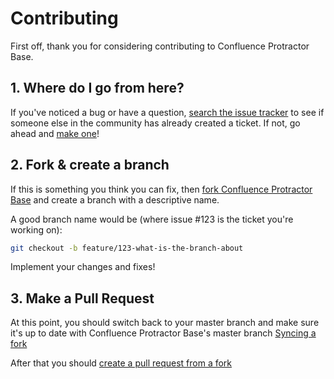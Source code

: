 # Contributing
 
First off, thank you for considering contributing to Confluence Protractor Base.
 
## 1. Where do I go from here?
 
If you've noticed a bug or have a question,
[search the issue tracker](https://github.com/seibert-media/confluence-protractor-base/issues?q=something)
to see if someone else in the community has already created a ticket.
If not, go ahead and [make one](https://github.com/seibert-media/confluence-protractor-base/issues/new)!
 
## 2. Fork & create a branch
 
If this is something you think you can fix, then
[fork Confluence Protractor Base](https://help.github.com/articles/fork-a-repo)
and create a branch with a descriptive name.
 
A good branch name would be (where issue #123 is the ticket you're working on):
 
```sh
git checkout -b feature/123-what-is-the-branch-about
```
 
Implement your changes and fixes!
 
## 3. Make a Pull Request
 
At this point, you should switch back to your master branch and make sure it's
up to date with Confluence Protractor Base's master branch [Syncing a fork](https://help.github.com/articles/syncing-a-fork/)
 
 
After that you should [create a pull request from a fork](https://help.github.com/articles/creating-a-pull-request-from-a-fork/)